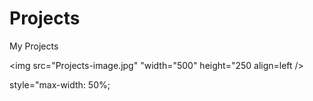 # Projects
My Projects

<img src="Projects-image.jpg" "width="500" height="250 align=left />

style="max-width: 50%;
